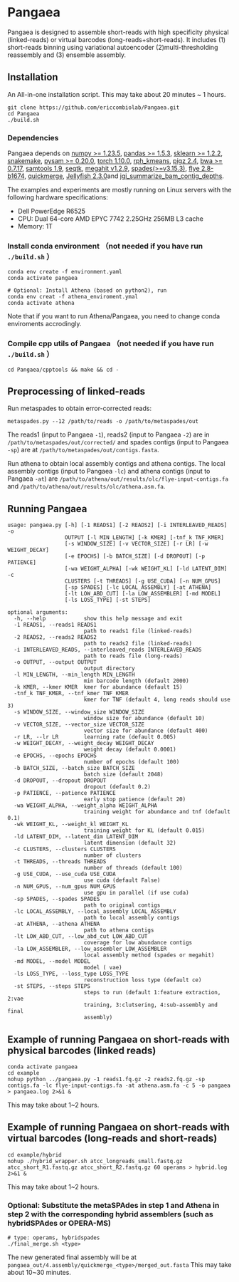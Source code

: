 # Pangaea
Pangaea is designed to assemble short-reads with high specificity physical (linked-reads) or virtual barcodes (long-reads+short-reads). It includes (1) short-reads binning using variational autoencoder (2)multi-thresholding reassembly and (3) ensemble assembly.

## Installation
An All-in-one installation script. This may take about 20 minutes ~ 1 hours.
```
git clone https://github.com/ericcombiolab/Pangaea.git
cd Pangaea
./build.sh
```
### Dependencies
Pangaea depends on [numpy >= 1.23.5](https://numpy.org/install/), [pandas >= 1.5.3](https://pandas.pydata.org/docs/getting_started/install.html), [sklearn >= 1.2.2](https://scikit-learn.org/stable/install.html), [snakemake](https://snakemake.readthedocs.io/en/stable/getting_started/installation.html), [pysam >= 0.20.0](https://pysam.readthedocs.io/en/latest/installation.html), [torch 1.10.0](https://pytorch.org/get-started/locally/), [rph_kmeans](https://github.com/tinglabs/rph_kmeans), [pigz 2.4](https://zlib.net/pigz/), [bwa >= 0.7.17](https://github.com/lh3/bwa), [samtools 1.9](https://github.com/samtools/samtools), [seqtk](https://github.com/lh3/seqtk), [megahit v1.2.9](https://github.com/voutcn/megahit), [spades(>=v3.15.3)](https://github.com/ablab/spades), [flye 2.8-b1674](https://github.com/fenderglass/Flye), [quickmerge](https://github.com/mahulchak/quickmerge), [Jellyfish 2.3.0](https://github.com/gmarcais/Jellyfish)and [jgi_summarize_bam_contig_depths](https://bitbucket.org/berkeleylab/metabat/src/master/).

The examples and experiments are mostly running on Linux servers with the following hardware specifications:
- Dell PowerEdge R6525
- CPU: Dual 64-core AMD EPYC 7742 2.25GHz 256MB L3 cache
- Memory: 1T


### Install conda environment （not needed if you have run ```./build.sh``` ）
```
conda env create -f environment.yaml
conda activate pangaea

# Optional: Install Athena (based on python2), run  
conda env creat -f athena_enviroment.ymal
conda activate athena
```
Note that if you want to run Athena/Pangaea, you need to change conda enviroments accrodingly. 

### Compile cpp utils of Pangaea （not needed if you have run ```./build.sh``` ）
```
cd Pangaea/cpptools && make && cd -
```

## Preprocessing of linked-reads
Run metaspades to obtain error-corrected reads:
```
metaspades.py --12 /path/to/reads -o /path/to/metaspades/out
```
The reads1 (input to Pangaea ```-1```), reads2 (input to Pangaea ```-2```) are in ```/path/to/metaspades/out/corrected/``` and spades contigs (input to Pangaea ```-sp```) are at ```/path/to/metaspades/out/contigs.fasta```.

Run athena to obtain local assembly contigs and athena contigs. The local assembly contigs (input to Pangaea ```-lc```) and athena contigs (input to Pangaea ```-at```) are ```/path/to/athena/out/results/olc/flye-input-contigs.fa``` and ```/path/to/athena/out/results/olc/athena.asm.fa```.

## Running Pangaea
```
usage: pangaea.py [-h] [-1 READS1] [-2 READS2] [-i INTERLEAVED_READS] -o
                  OUTPUT [-l MIN_LENGTH] [-k KMER] [-tnf_k TNF_KMER]
                  [-s WINDOW_SIZE] [-v VECTOR_SIZE] [-r LR] [-w WEIGHT_DECAY]
                  [-e EPOCHS] [-b BATCH_SIZE] [-d DROPOUT] [-p PATIENCE]
                  [-wa WEIGHT_ALPHA] [-wk WEIGHT_KL] [-ld LATENT_DIM] -c
                  CLUSTERS [-t THREADS] [-g USE_CUDA] [-n NUM_GPUS]
                  [-sp SPADES] [-lc LOCAL_ASSEMBLY] [-at ATHENA]
                  [-lt LOW_ABD_CUT] [-la LOW_ASSEMBLER] [-md MODEL]
                  [-ls LOSS_TYPE] [-st STEPS]

optional arguments:
  -h, --help            show this help message and exit
  -1 READS1, --reads1 READS1
                        path to reads1 file (linked-reads)
  -2 READS2, --reads2 READS2
                        path to reads2 file (linked-reads)
  -i INTERLEAVED_READS, --interleaved_reads INTERLEAVED_READS
                        path to reads file (long-reads)
  -o OUTPUT, --output OUTPUT
                        output directory
  -l MIN_LENGTH, --min_length MIN_LENGTH
                        min barcode length (default 2000)
  -k KMER, --kmer KMER  kmer for abundance (default 15)
  -tnf_k TNF_KMER, --tnf_kmer TNF_KMER
                        kmer for TNF (default 4, long reads should use 3)
  -s WINDOW_SIZE, --window_size WINDOW_SIZE
                        window size for abundance (default 10)
  -v VECTOR_SIZE, --vector_size VECTOR_SIZE
                        vector size for abundance (default 400)
  -r LR, --lr LR        learning rate (default 0.005)
  -w WEIGHT_DECAY, --weight_decay WEIGHT_DECAY
                        weight decay (default 0.0001)
  -e EPOCHS, --epochs EPOCHS
                        number of epochs (default 100)
  -b BATCH_SIZE, --batch_size BATCH_SIZE
                        batch size (default 2048)
  -d DROPOUT, --dropout DROPOUT
                        dropout (default 0.2)
  -p PATIENCE, --patience PATIENCE
                        early stop patience (default 20)
  -wa WEIGHT_ALPHA, --weight_alpha WEIGHT_ALPHA
                        training weight for abundance and tnf (default 0.1)
  -wk WEIGHT_KL, --weight_kl WEIGHT_KL
                        training weight for KL (default 0.015)
  -ld LATENT_DIM, --latent_dim LATENT_DIM
                        latent dimension (default 32)
  -c CLUSTERS, --clusters CLUSTERS
                        number of clusters
  -t THREADS, --threads THREADS
                        number of threads (default 100)
  -g USE_CUDA, --use_cuda USE_CUDA
                        use cuda (default False)
  -n NUM_GPUS, --num_gpus NUM_GPUS
                        use gpu in parallel (if use cuda)
  -sp SPADES, --spades SPADES
                        path to original contigs
  -lc LOCAL_ASSEMBLY, --local_assembly LOCAL_ASSEMBLY
                        path to local assembly contigs
  -at ATHENA, --athena ATHENA
                        path to athena contigs
  -lt LOW_ABD_CUT, --low_abd_cut LOW_ABD_CUT
                        coverage for low abundance contigs
  -la LOW_ASSEMBLER, --low_assembler LOW_ASSEMBLER
                        local assembly method (spades or megahit)
  -md MODEL, --model MODEL
                        model ( vae)
  -ls LOSS_TYPE, --loss_type LOSS_TYPE
                        reconstruction loss type (default ce)
  -st STEPS, --steps STEPS
                        steps to run (default 1:feature extraction, 2:vae
                        training, 3:clutsering, 4:sub-assembly and final
                        assembly)
```

## Example of running Pangaea on short-reads with physical barcodes (linked reads)
```
conda activate pangaea
cd example
nohup python ../pangaea.py -1 reads1.fq.gz -2 reads2.fq.gz -sp contigs.fa -lc flye-input-contigs.fa -at athena.asm.fa -c 5 -o pangaea > pangaea.log 2>&1 &
```
This may take about 1~2 hours. 

## Example of running Pangaea on short-reads with virtual barcodes  (long-reads and short-reads)
```
cd example/hybrid
nohup ./hybrid_wrapper.sh atcc_longreads_small.fastq.gz atcc_short_R1.fastq.gz atcc_short_R2.fastq.gz 60 operams > hybrid.log 2>&1 &
```
This may take about 1~2 hours. 


###  Optional: Substitute the metaSPAdes in step 1 and Athena in step 2 with the corresponding hybrid assemblers (such as hybridSPAdes or OPERA-MS)
```
# type: operams, hybridspades
./final_merge.sh <type>
```
The new generated final assembly will be at ```pangaea_out/4.assembly/quickmerge_<type>/merged_out.fasta```
This may take about 10~30 minutes.